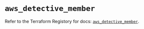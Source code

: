 # `aws_detective_member`

Refer to the Terraform Registory for docs: [`aws_detective_member`](https://registry.terraform.io/providers/hashicorp/aws/5.14.0/docs/resources/detective_member).

